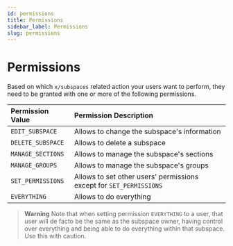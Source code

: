```yaml
---
id: permissions
title: Permissions
sidebar_label: Permissions
slug: permissions
---
```


# Permissions

Based on which `x/subspaces` related action your users want to perform, they need to be granted with one or more
of the following permissions.

| **Permission Value** | **Permission Description**                                          | 
|:---------------------|:--------------------------------------------------------------------|
| `EDIT_SUBSPACE`      | Allows to change the subspace's information                         |
| `DELETE_SUBSPACE`    | Allows to delete a subspace                                         |
| `MANAGE_SECTIONS`    | Allows to manage the subspace's sections                            |
| `MANAGE_GROUPS`      | Allows to manage the subspace's groups                              |
| `SET_PERMISSIONS`    | Allows to set other users' permissions except for `SET_PERMISSIONS` |
| `EVERYTHING`         | Allows to do everything                                             |

> **Warning**
> Note that when setting permission `EVERYTHING` to a user, that user will de facto be the same as the subspace owner, having control over everything and being able to do everything within that subspace. Use this with caution.